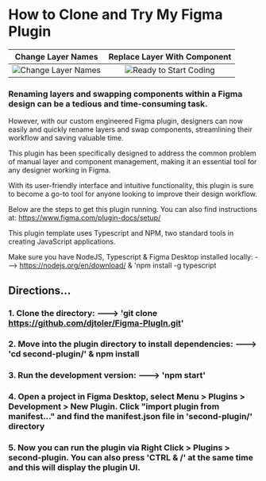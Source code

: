 # How to Clone and Try My Figma Plugin

|Change Layer Names | Replace Layer With Component |
|:-:|:-:|
|![Change Layer Names](https://github.com/djtoler/Figma-PlugIn/blob/main/Watch%20Name%20Change%20Here.gif) |![Ready to Start Coding](https://github.com/djtoler/Figma-PlugIn/blob/main/figmaswapgifgif.gif)|

### Renaming layers and swapping components within a Figma design can be a tedious and time-consuming task. 

However, with our custom engineered Figma plugin, designers can now easily and quickly rename layers and swap components, streamlining their workflow and saving valuable time. 

This plugin has been specifically designed to address the common problem of manual layer and component management, making it an essential tool for any designer working in Figma. 

With its user-friendly interface and intuitive functionality, this plugin is sure to become a go-to tool for anyone looking to improve their design workflow.

Below are the steps to get this plugin running. You can also find instructions at: https://www.figma.com/plugin-docs/setup/

This plugin template uses Typescript and NPM, two standard tools in creating JavaScript applications.

Make sure you have NodeJS, Typescript & Figma Desktop installed locally: ---> https://nodejs.org/en/download/ & 'npm install -g typescript

## Directions...

### 1. Clone the directory: ---> 'git clone https://github.com/djtoler/Figma-PlugIn.git'

### 2. Move into the plugin directory to install dependencies: ---> 'cd second-plugin/' & npm install

### 3. Run the development version: ---> 'npm start'

### 4. Open a project in Figma Desktop, select Menu > Plugins > Development > New Plugin. Click "import plugin from manifest..." and find the manifest.json file in 'second-plugin/' directory

### 5. Now you can run the plugin via Right Click > Plugins > second-plugin. You can also press 'CTRL & /' at the same time and this will display the plugin UI.

